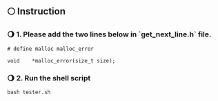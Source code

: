 <h2> 🌕 Instruction </h2>

<h3> 🌖 1. Please add the two lines below in `get_next_line.h` file. </h3>

```
# define malloc malloc_error

void	*malloc_error(size_t size);
```

<h3> 🌖 2. Run the shell script</h3>

```
bash tester.sh
```
